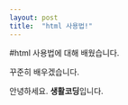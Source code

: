 ```yaml
---
layout: post
title:  "html 사용법!"
---
```



#html 사용법에 대해 배웠습니다.

꾸준히 배우겠습니다.

<html>
<head>
	<meta charset="utf-8" />
</head>
<body>
	안녕하세요. <strong>생활코딩</strong>입니다.
</body>
</html>
